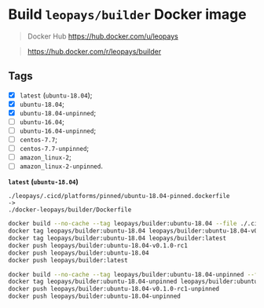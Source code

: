 # Build `leopays/builder` Docker image
> Docker Hub https://hub.docker.com/u/leopays

> https://hub.docker.com/r/leopays/builder

## Tags
- [x] `latest` (`ubuntu-18.04`);
- [x] `ubuntu-18.04`;
- [x] `ubuntu-18.04-unpinned`;
- [ ] `ubuntu-16.04`;
- [ ] `ubuntu-16.04-unpinned`;
- [ ] `centos-7.7`;
- [ ] `centos-7.7-unpinned`;
- [ ] `amazon_linux-2`;
- [ ] `amazon_linux-2-unpinned`.

**`latest` (`ubuntu-18.04`)**
```
./leopays/.cicd/platforms/pinned/ubuntu-18.04-pinned.dockerfile 
->
./docker-leopays/builder/Dockerfile
```

```bash
docker build --no-cache --tag leopays/builder:ubuntu-18.04 --file ./.cicd/platforms/pinned/ubuntu-18.04-pinned.dockerfile .
docker tag leopays/builder:ubuntu-18.04 leopays/builder:ubuntu-18.04-v0.1.0-rc1
docker tag leopays/builder:ubuntu-18.04 leopays/builder:latest
docker push leopays/builder:ubuntu-18.04-v0.1.0-rc1
docker push leopays/builder:ubuntu-18.04
docker push leopays/builder:latest

docker build --no-cache --tag leopays/builder:ubuntu-18.04-unpinned --file ./.cicd/platforms/unpinned/ubuntu-18.04-unpinned.dockerfile .
docker tag leopays/builder:ubuntu-18.04-unpinned leopays/builder:ubuntu-18.04-v0.1.0-rc1-unpinned
docker push leopays/builder:ubuntu-18.04-v0.1.0-rc1-unpinned
docker push leopays/builder:ubuntu-18.04-unpinned

```

